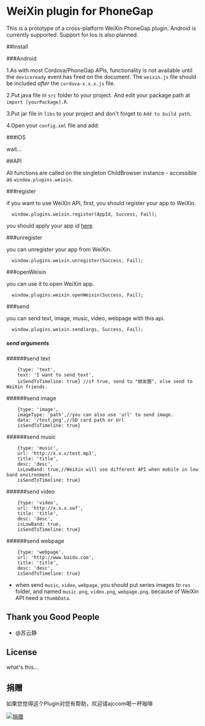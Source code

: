 # WeiXin plugin for PhoneGap

This is a prototype of a cross-platform WeiXin PhoneGap plugin. Android
is currently supported. Support for Ios is also planned.

##Install

###Android

1.As with most Cordova/PhoneGap APIs, functionality is not available until the
`deviceready` event has fired on the document. The `weixin.js` file
should be included _after_ the `cordova-x.x.x.js` file.

  <script src="js/cordova-2.3.0.js"></script>
  <script src="js/weixin.js"></script>

2.Put java file in `src` folder to your project.
And edit your package path at `import [yourPackage].R`.

3.Put jar file in `libs` to your project and don't forget to `Add to build path`.

4.Open your `config.xml` file and add:

  <plugin name="WeiXin" value="com.phonegap.plugins.weixin.WeiXin"/>

###IOS

wait... 

##API

All functions are called on the singleton ChildBrowser instance - accessible
as `window.plugins.weixin`.

###register
  
if you want to use WeiXin API, first, you should register your app to WeiXin.

```
  window.plugins.weixin.register(AppId, Success, Fail);
```

you should apply your app id [here](http://open.weixin.qq.com/app/list/?lang=zh_CN).

###unregister

you can unregister your app from WeiXin.

```
  window.plugins.weixin.unregister(Success, Fail);
```

###openWeixin

you can use it to open WeiXin app.

```
  window.plugins.weixin.openWeixin(Success, Fail);
```
  
###send

you can send text, image, music, video, webpage with this api.

```
  window.plugins.weixin.send(args, Success, Fail);
```

##### send arguments

######send text

```
	{type: 'text',
	text: 'I want to send text',
	isSendToTimeline: true} //if true, send to "朋友圈", else send to WeiXin friends.
```

######send image

```
	{type: 'image',
	imageType: 'path',//you can also use 'url' to send image.
	data: '/test.png',//SD card path or Url
	isSendToTimeline: true}
```

######send music

```
	{type: 'music',
	url: 'http://x.x.x/test.mp3',
	title: 'title',
	desc: 'desc',
	isLowBand: true,//WeiXin will use different API when mobile in low band environment.
	isSendToTimeline: true}
```

######send video

```
	{type: 'video',
	url: 'http://x.x.x.swf',
	title: 'title',
	desc: 'desc',
	isLowBand: true,
	isSendToTimeline: true}
```

######send webpage

```
	{type: 'webpage',
	url: 'http://www.baidu.com',
	title: 'title',
	desc: 'desc',
	isSendToTimeline: true}
```

* when send `music`, `video`, `webpage`, you should put series images to `res` folder,
and named `music.png`, `video.png`, `webpage.png`.
because of WeiXin API need a `thumbData`.

## Thank you Good People

* @苏云静

## License

what's this...

## 捐赠
如果您觉得这个Plugin对您有帮助，欢迎请ajccom喝一杯咖啡

[![捐赠](https://img.alipay.com/sys/personalprod/style/mc/btn-index.png)](https://me.alipay.com/ajccom)


